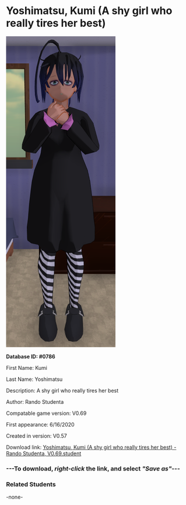 # Yoshimatsu, Kumi (A shy girl who really tires her best)

<img src="../../Files/Images/Yoshimatsu, Kumi (A shy girl who really tires her best).png" title="Yoshimatsu, Kumi (A shy girl who really tires her best) - Rando Studenta, V0.69">

**Database ID: #0786**

First Name: Kumi

Last Name: Yoshimatsu

Description: A shy girl who really tires her best

Author: Rando Studenta

Compatable game version: V0.69

First appearance: 6/16/2020

Created in version: V0.57

Download link: <a href="https://raw.githubusercontent.com/Arbiter1223/Daigaku-Gurashi-Custom-Students/master/Files/Student%20Files/Yoshimatsu%2C%20Kumi%20(A%20shy%20girl%20who%20really%20tires%20her%20best)%20-%20Rando%20Studenta%2C%20V0.69.student">Yoshimatsu, Kumi (A shy girl who really tires her best) - Rando Studenta, V0.69.student</a>

### ---**To download, _right-click_ the link, and select _"Save as"_**---

### Related Students

-none-
